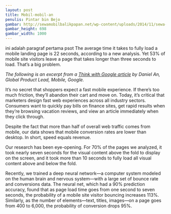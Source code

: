 ```yaml
---
layout: post
title: Mobil-mobil-an
penulis: Pintar bin Bejo
gambar: http://sewamobilbalikpapan.net/wp-content/uploads/2014/11/sewa-mobil-balikpapan.jpg
gambar_height: 698
gambar_width: 1000
---
```

<p>ini adalah paragraf pertama psot The average time it takes to fully load a mobile landing page is 22 seconds, according to a new analysis. Yet 53% of mobile site visitors leave a page that takes longer than three seconds to load. That&#8217;s a big problem.</p>

<div class="post-content">
	<div class="amp-wp-article-content">
<div class="wp-image  size-full wp-image-1141 aligncenter">
	<amp-img 
		layout='responsive' 
		width="1000" 
		height="698" 
		src="http://sewamobilbalikpapan.net/wp-content/uploads/2014/11/sewa-mobil-balikpapan.jpg">
	</amp-img>
</div>

<p>
<em>The following is an excerpt from a <a href="https://www.thinkwithgoogle.com/articles/mobile-page-speed-new-industry-benchmarks.html" target="_blank">Think with Google article</a> by Daniel An, Global Product Lead, Mobile, Google.</em>
</p>

<p></p>
<p>It&#8217;s no secret that shoppers expect a fast mobile experience. If there&#8217;s too much friction, they&#8217;ll abandon their cart and move on. Today, it&#8217;s critical that marketers design fast web experiences across all industry sectors. Consumers want to quickly pay bills on finance sites, get rapid results when they&#8217;re browsing vacation reviews, and view an article immediately when they click through.</p>
<p>Despite the fact that more than half of overall web traffic comes from mobile, our data shows that mobile conversion rates are lower than desktop. In short, speed equals revenue.</p>

<div>
<p>Our research has been eye-opening. For 70% of the pages we analyzed, it took nearly seven seconds for the visual content above the fold to display on the screen, and it took more than 10 seconds to fully load all visual content above and below the fold.</p>
<p>Recently, we trained a deep neural network—a computer system modeled on the human brain and nervous system—with a large set of bounce rate and conversions data. The neural net, which had a 90% prediction accuracy, found that as page load time goes from one second to seven seconds, the probability of a mobile site visitor bouncing increases 113%. Similarly, as the number of elements—text, titles, images—on a page goes from 400 to 6,000, the probability of conversion drops 95%.</p>
</div>

